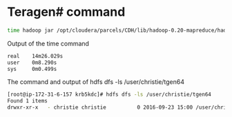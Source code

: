 # Teragen# command
```sh
time hadoop jar /opt/cloudera/parcels/CDH/lib/hadoop-0.20-mapreduce/hadoop-examples.jar teragen -Ddfs.block.size=67108864 5120000000 /user/christie/tgen64
```
Output of the time command

```sh
real    14m26.029s
user    0m8.290s
sys     0m0.499s
```
The command and output of hdfs dfs -ls /user/christie/tgen64

```sh
[root@ip-172-31-6-157 krb5kdc]# hdfs dfs -ls /user/christie/tgen64
Found 1 items
drwxr-xr-x   - christie christie          0 2016-09-23 15:00 /user/christie/tgen64/_temporary
```